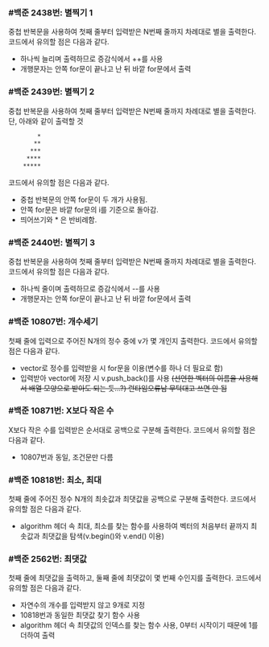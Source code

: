 ### #백준 2438번: 별찍기 1

중첩 반복문을 사용하여 첫째 줄부터 입력받은 N번째 줄까지 차례대로 별을 출력한다.
코드에서 유의할 점은 다음과 같다.
- 하나씩 늘리며 출력하므로 증감식에서 ++를 사용
- 개행문자는 안쪽 for문이 끝나고 난 뒤 바깥 for문에서 출력


### #백준 2439번: 별찍기 2

중첩 반복문을 사용하여 첫째 줄부터 입력받은 N번째 줄까지 차례대로 별을 출력한다.
단, 아래와 같이 출력할 것
```sh
        *
       **
      ***
     ****
    *****
```
코드에서 유의할 점은 다음과 같다.
- 중첩 반복문의 안쪽 for문이 두 개가 사용됨.
- 안쪽 for문은 바깥 for문의 i를 기준으로 돌아감.
- 띄어쓰기와 * 은 반비례함.


### #백준 2440번: 별찍기 3

중첩 반복문을 사용하여 첫째 줄부터 입력받은 N번째 줄까지 차례대로 별을 출력한다.
코드에서 유의할 점은 다음과 같다.
- 하나씩 줄이며 출력하므로 증감식에서 --를 사용
- 개행문자는 안쪽 for문이 끝나고 난 뒤 바깥 for문에서 출력


### #백준 10807번: 개수세기

첫째 줄에 입력으로 주어진 N개의 정수 중에 v가 몇 개인지 출력한다.
코드에서 유의할 점은 다음과 같다.
- vector로 정수를 입력받을 시 for문을 이용(변수를 하나 더 필요로 함)
- 입력받아 vector에 저장 시 v.push_back()를 사용 
~~(선언한 벡터의 이름을 사용해서 배열 모양으로 받아도 되는 듯...?)  런타임오류남 무턱대고 쓰면 안 됨~~


### #백준 10871번: X보다 작은 수

X보다 작은 수를 입력받은 순서대로 공백으로 구분해 출력한다.
코드에서 유의할 점은 다음과 같다.
- 10807번과 동일, 조건문만 다름


### #백준 10818번: 최소, 최대

첫째 줄에 주어진 정수 N개의 최솟값과 최댓값을 공백으로 구분해 출력한다.
코드에서 유의할 점은 다음과 같다.
- algorithm 헤더 속 최대, 최소를 찾는 함수를 사용하여 벡터의 처음부터 끝까지 최솟값과 최댓값을 탐색(v.begin()와 v.end() 이용)


### #백준 2562번: 최댓값

첫째 줄에 최댓값을 출력하고, 둘째 줄에 최댓값이 몇 번째 수인지를 출력한다.
코드에서 유의할 점은 다음과 같다.
- 자연수의 개수를 입력받지 않고 9개로 지정
- 10818번과 동일한 최댓값 찾기 함수 사용
- algorithm 헤더 속 최댓값의 인덱스를 찾는 함수 사용, 0부터 시작이기 때문에 1를 더하여 출력
